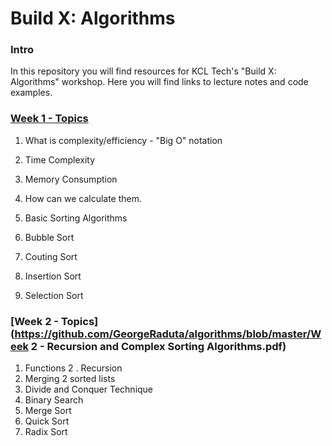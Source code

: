 # Build X: Algorithms
### Intro
In this repository you will find resources for KCL Tech's "Build X: Algorithms" workshop.
Here you will find links to lecture notes and code examples.

### [Week 1 - Topics](https://github.com/GeorgeRaduta/algorithms/blob/master/Week%201%20-%20Big%20O%20%2B%20Basic%20Sorting%20Algorithms.pdf)
1.  What is complexity/efficiency - "Big O" notation
  1.  Time Complexity
  2.  Memory Consumption

2.  How can we calculate them.
3.  Basic Sorting Algorithms
  1.  Bubble Sort
  2.  Couting Sort
  3.  Insertion Sort 
  4.  Selection Sort 

### [Week 2 - Topics](https://github.com/GeorgeRaduta/algorithms/blob/master/Week 2 - Recursion and Complex Sorting Algorithms.pdf)

1.  Functions
2
.  Recursion
3.  Merging 2 sorted lists
4.  Divide and Conquer Technique
5.  Binary Search
6.  Merge Sort
7.  Quick Sort
8.  Radix Sort